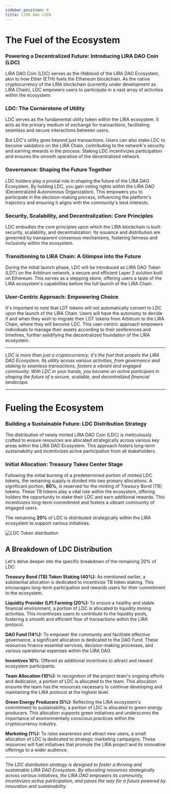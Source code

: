 ```yaml
---
sidebar_position: 6
title: LIRA DAO COIN
---
```


# The Fuel of the Ecosystem

### Powering a Decentralized Future: Introducing LIRA DAO Coin (LDC)
LIRA DAO Coin (LDC) serves as the lifeblood of the LIRA DAO Ecosystem, akin to how Ether (ETH) fuels the Ethereum blockchain. As the native cryptocurrency of the LIRA blockchain (currently under development as LIRA Chain), LDC empowers users to participate in a vast array of activities within the ecosystem.

### LDC: The Cornerstone of Utility
LDC serves as the fundamental utility token within the LIRA ecosystem. It acts as the primary medium of exchange for transactions, facilitating seamless and secure interactions between users.

But LDC's utility goes beyond just transactions. Users can also stake LDC to become validators on the LIRA Chain, contributing to the network's security and earning rewards in the process. Staking LDC incentivizes participation and ensures the smooth operation of the decentralized network.

### Governance: Shaping the Future Together
LDC holders play a pivotal role in shaping the future of the LIRA DAO Ecosystem. By holding LDC, you gain voting rights within the LIRA DAO (Decentralized Autonomous Organization). This empowers you to participate in the decision-making process, influencing the platform's trajectory and ensuring it aligns with the community's best interests.

### Security, Scalability, and Decentralization: Core Principles
LDC embodies the core principles upon which the LIRA blockchain is built: security, scalability, and decentralization. Its issuance and distribution are governed by transparent consensus mechanisms, fostering fairness and inclusivity within the ecosystem.

### Transitioning to LIRA Chain: A Glimpse into the Future
During the initial launch phase, LDC will be introduced as LIRA DAO Token (LDT) on the Arbitrum network, a secure and efficient Layer 2 solution built on Ethereum. This serves as a stepping stone, offering users a taste of the LIRA ecosystem's capabilities before the full launch of the LIRA Chain.

### User-Centric Approach: Empowering Choice
It's important to note that LDT tokens will not automatically convert to LDC upon the launch of the LIRA Chain. Users will have the autonomy to decide if and when they wish to migrate their LDT tokens from Arbitrum to the LIRA Chain, where they will become LDC. This user-centric approach empowers individuals to manage their assets according to their preferences and timelines, further solidifying the decentralized foundation of the LIRA ecosystem.

---

*LDC is more than just a cryptocurrency; it's the fuel that propels the LIRA DAO Ecosystem. Its utility across various activities, from governance and staking to seamless transactions, fosters a vibrant and engaged community. With LDC in your hands, you become an active participant in shaping the future of a secure, scalable, and decentralized financial landscape.*

---


# Fueling the Ecosystem

### Building a Sustainable Future: LDC Distribution Strategy
The distribution of newly minted LIRA DAO Coin (LDC) is meticulously crafted to ensure resources are allocated strategically across various key areas within the LIRA DAO Ecosystem. This approach fosters long-term sustainability and incentivizes active participation from all stakeholders.

### Initial Allocation: Treasury Takes Center Stage
Following the initial burning of a predetermined portion of minted LDC tokens, the remaining supply is divided into two primary allocations. A significant portion, **80%**, is reserved for the minting of Treasury Bond (TB) tokens. These TB tokens play a vital role within the ecosystem, offering holders the opportunity to stake their LDC and earn additional rewards. This incentivizes long-term commitment and fosters a vibrant community of engaged users.

The remaining **20%** of LDC is distributed strategically within the LIRA ecosystem to support various initiatives.

![LDC Token distribution](/img/ldcdistribution.png)

## A Breakdown of LDC Distribution
Let's delve deeper into the specific breakdown of the remaining 20% of LDC:

**Treasury Bond (TB) Token Staking (40%):** As mentioned earlier, a substantial allocation is dedicated to incentivize TB token staking. This encourages long-term participation and rewards users for their commitment to the ecosystem.

**Liquidity Provider (LP) Farming (20%):** To ensure a healthy and stable financial environment, a portion of LDC is allocated to liquidity mining activities. This incentivizes users to contribute to the liquidity pools, fostering a smooth and efficient flow of transactions within the LIRA protocol.

**DAO Fund (14%):** To empower the community and facilitate effective governance, a significant allocation is dedicated to the DAO Fund. These resources finance essential services, decision-making processes, and various operational expenses within the LIRA DAO.

**Incentives 10%**: Offered as additional incentives to attract and reward ecosystem participants.

**Team Allocation (10%):** In recognition of the project team's ongoing efforts and dedication, a portion of LDC is allocated to the team. This allocation ensures the team has the resources necessary to continue developing and maintaining the LIRA protocol at the highest level.

**Green Energy Producers (5%):** Reflecting the LIRA ecosystem's commitment to sustainability, a portion of LDC is allocated to green energy producers. This allocation supports green initiatives and underscores the importance of environmentally conscious practices within the cryptocurrency industry.

**Marketing (1%):** To raise awareness and attract new users, a small allocation of LDC is dedicated to strategic marketing campaigns. These resources will fuel initiatives that promote the LIRA project and its innovative offerings to a wider audience.

---

*The LDC distribution strategy is designed to foster a thriving and sustainable LIRA DAO Ecosystem. By allocating resources strategically across various initiatives, the LIRA DAO empowers its community, incentivizes active participation, and paves the way for a future powered by innovation and sustainability.*